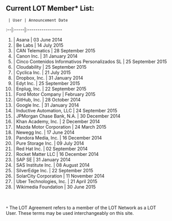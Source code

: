 ## Current LOT Member* List:

 	 | User | Announcement Date
:--|:-----|:----------------- 	
1. | Asana | 03 June 2014
2. | Be Labs | 14 July 2015
3. | CAN Telematics | 28 September 2015
4. |	Canon Inc. | 31 January 2014
5. | Cinco Contenidos Informativos Personalizados SL | 25 September 2015
6. | Cloudability | 25 September 2015
7. | Cyclica Inc. | 21 July 2015
8. |	Dropbox, Inc. | 31 January 2014
9. | Edyt Inc. | 25 September 2015
10. | Enplug, Inc. | 22 September 2015
11. | Ford Motor Company | February 2015
12. |	GitHub, Inc. | 28 October 2014
13. |	Google Inc. | 31 January 2014
14. | Inductive Automation, LLC | 24 September 2015
15. | JPMorgan Chase Bank, N.A. | 30 December 2014
16. |	Khan Academy, Inc. | 2 December 2014
17. | Mazda Motor Corporation | 24 March 2015
18. |	Newegg Inc. | 17 June 2014
19. | Pandora Media, Inc. | 16 December 2014 
20. |	Pure Storage Inc. | 09 July 2014
21. |	Red Hat Inc. | 02 September 2014
22. | Rocket Matter LLC | 16 December 2014
23. |	SAP SE | 31 January 2014
24. |	SAS Institute Inc. | 08 August 2014
25. | SilverEdge Inc. | 22 September 2015
26. |	SolarCity Corporation | 11 November 2014
27. | Uber Technologies, Inc. | 21 April 2015
28. | Wikimedia Foundation | 30 June 2015

<br><br>`*` The LOT Agreement refers to a member of the LOT Network as a LOT User. These terms may be used interchangeably on this site. 
